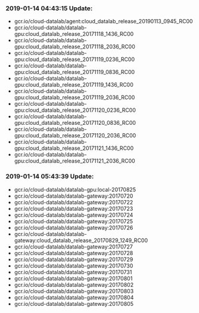 ### 2019-01-14 04:43:15 Update:

- gcr.io/cloud-datalab/agent:cloud_datalab_release_20190113_0945_RC00
- gcr.io/cloud-datalab/datalab-gpu:cloud_datalab_release_20171118_1436_RC00
- gcr.io/cloud-datalab/datalab-gpu:cloud_datalab_release_20171118_2036_RC00
- gcr.io/cloud-datalab/datalab-gpu:cloud_datalab_release_20171119_0236_RC00
- gcr.io/cloud-datalab/datalab-gpu:cloud_datalab_release_20171119_0836_RC00
- gcr.io/cloud-datalab/datalab-gpu:cloud_datalab_release_20171119_1436_RC00
- gcr.io/cloud-datalab/datalab-gpu:cloud_datalab_release_20171119_2036_RC00
- gcr.io/cloud-datalab/datalab-gpu:cloud_datalab_release_20171120_0236_RC00
- gcr.io/cloud-datalab/datalab-gpu:cloud_datalab_release_20171120_0836_RC00
- gcr.io/cloud-datalab/datalab-gpu:cloud_datalab_release_20171120_2036_RC00
- gcr.io/cloud-datalab/datalab-gpu:cloud_datalab_release_20171121_1436_RC00
- gcr.io/cloud-datalab/datalab-gpu:cloud_datalab_release_20171121_2036_RC00
### 2019-01-14 05:43:39 Update:

- gcr.io/cloud-datalab/datalab-gpu:local-20170825
- gcr.io/cloud-datalab/datalab-gateway:20170720
- gcr.io/cloud-datalab/datalab-gateway:20170722
- gcr.io/cloud-datalab/datalab-gateway:20170723
- gcr.io/cloud-datalab/datalab-gateway:20170724
- gcr.io/cloud-datalab/datalab-gateway:20170725
- gcr.io/cloud-datalab/datalab-gateway:20170726
- gcr.io/cloud-datalab/datalab-gateway:cloud_datalab_release_20170829_1249_RC00
- gcr.io/cloud-datalab/datalab-gateway:20170727
- gcr.io/cloud-datalab/datalab-gateway:20170728
- gcr.io/cloud-datalab/datalab-gateway:20170729
- gcr.io/cloud-datalab/datalab-gateway:20170730
- gcr.io/cloud-datalab/datalab-gateway:20170731
- gcr.io/cloud-datalab/datalab-gateway:20170801
- gcr.io/cloud-datalab/datalab-gateway:20170802
- gcr.io/cloud-datalab/datalab-gateway:20170803
- gcr.io/cloud-datalab/datalab-gateway:20170804
- gcr.io/cloud-datalab/datalab-gateway:20170805

